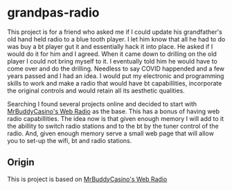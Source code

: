 # grandpas-radio
This project is for a friend who asked me if I could update his grandfather's old hand held radio to a blue tooth player. I let him know that all he had to do was buy a bt player gut it and essentially hack it into place. He asked if I would do it for him and I agreed. When it came down to drilling on the old player I could not bring myself to it. I eventually told him he would have to come over and do the drilling. Needless to say COVID happended and a few years passed and I had an idea. I would put my electronic and programming skills to work and make a radio that would have bt capabillities, incorporate the original controls and would retain all its aesthetic qualities.  

Searching I found several projects online and decided to start with [MrBuddyCasino's Web Radio](https://github.com/MrBuddyCasino/ESP32_MP3_Decoder) as the base. This has a bonus of having web radio capabillities. The idea now is that given enough memory I will add to it the abillity to switch radio stations and to the bt by the tuner control of the radio. And, given enough memory serve a small web page that will allow you to set-up the wifi, bt and radio stations.  

## Origin
This is project is based on [MrBuddyCasino's Web Radio](https://github.com/MrBuddyCasino/ESP32_MP3_Decoder) 
